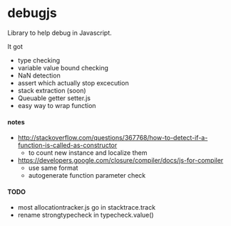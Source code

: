 debugjs
=======

Library to help debug in Javascript.

It got
* type checking
* variable value bound checking
* NaN detection
* assert which actually stop excecution
* stack extraction (soon)
* Queuable getter setter.js
* easy way to wrap function


#### notes
* http://stackoverflow.com/questions/367768/how-to-detect-if-a-function-is-called-as-constructor
  * to count new instance and localize them
* https://developers.google.com/closure/compiler/docs/js-for-compiler
  * use same format
  * autogenerate function parameter check
  
#### TODO
* most allocationtracker.js go in stacktrace.track
* rename strongtypecheck in typecheck.value()